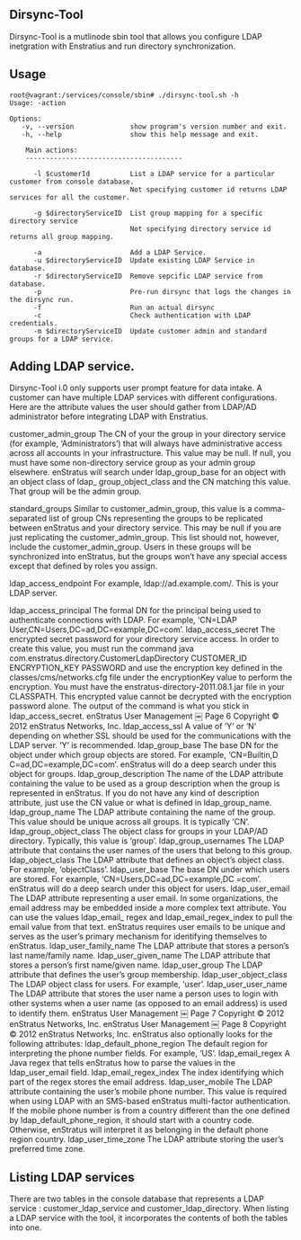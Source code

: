 ## Dirsync-Tool
Dirsync-Tool is a mutlinode sbin tool that allows you configure LDAP inetgration with Enstratius and run directory synchronization.

## Usage

```
root@vagrant:/services/console/sbin# ./dirsync-tool.sh -h
Usage: -action

Options:
   -v, --version              show program's version number and exit.
   -h, --help                 show this help message and exit.

    Main actions:
    ---------------------------------------

      -l $customerId          List a LDAP service for a particular customer from console database.
                              Not specifying customer id returns LDAP services for all the customer.

      -g $directoryServiceID  List group mapping for a specific directory service
                              Not specifying directory service id returns all group mapping.

      -a                      Add a LDAP Service. 
      -u $directoryServiceID  Update existing LDAP Service in database. 
      -r $directoryServiceID  Remove sepcific LDAP service from database. 
      -p                      Pre-run dirsync that logs the changes in the dirsync run. 
      -f                      Run an actual dirsync
      -c                      Check authentication with LDAP credentials.
      -m $directoryServiceID  Update customer admin and standard groups for a LDAP service.

```

## Adding LDAP service.
Dirsync-Tool i.0 only supports user prompt feature for data intake. A customer can have multiple LDAP services with different configurations. Here are the attribute values the user should gather from LDAP/AD administrator before integrating LDAP with Enstratius.

customer_admin_group
The CN of your the group in your directory service (for example, ‘Administrators’) that will always have administrative access across all accounts in your infrastructure. This value may be null. If null, you must have some non-directory service group as your admin group elsewhere. enStratus will search under ldap_group_base for an object with an object class of ldap_ group_object_class and the CN matching this value. That group will be the admin group.

standard_groups
Similar to customer_admin_group, this value is a comma-separated list of group CNs representing the groups to be replicated between enStratus and your directory service. This may be null if you are just replicating the customer_admin_group. This list should not, however, include the customer_admin_group. Users in these groups will be synchronized into enStratus, but the groups won’t have any special access except that defined by roles you assign.

ldap_access_endpoint
For example, ldap://ad.example.com/. This is your LDAP server.

ldap_access_principal
The formal DN for the principal being used to authenticate connections with LDAP. For example, ‘CN=LDAP User,CN=Users,DC=ad,DC=example,DC=com’.
ldap_access_secret
The encrypted secret password for your directory service access. In order to create this
value, you must run the command java com.enstratus.directory.CustomerLdapDirectory CUSTOMER_ID ENCRYPTION_KEY PASSWORD and use the encryption key defined in the classes/cms/networks.cfg file under the encryptionKey value to perform the encryption. You must have the enstratus-directory-2011.08.1.jar file in your CLASSPATH. This encrypted value cannot be decrypted with the encryption password alone. The output of the command is what you stick in ldap_access_secret.
enStratus User Management ￼ Page 6
Copyright © 2012 enStratus Networks, Inc.
ldap_access_ssl
A value of ‘Y’ or ‘N’ depending on whether SSL should be used for the communications with the LDAP server. ‘Y’ is recommended.
ldap_group_base
The base DN for the object under which group objects are stored. For example, ‘CN=Builtin,D C=ad,DC=example,DC=com’. enStratus will do a deep search under this object for groups.
ldap_group_description
The name of the LDAP attribute containing the value to be used as a group description when the group is represented in enStratus. If you do not have any kind of description attribute, just use the CN value or what is defined in ldap_group_name.
ldap_group_name
The LDAP attribute containing the name of the group. This value should be unique across all groups. It is typically ‘CN’.
ldap_group_object_class
The object class for groups in your LDAP/AD directory. Typically, this value is ‘group’.
ldap_group_usernames
The LDAP attribute that contains the user names of the users that belong to this group.
ldap_object_class
The LDAP attribute that defines an object’s object class. For example, ‘objectClass’.
ldap_user_base
The base DN under which users are stored. For example, ‘CN=Users,DC=ad,DC=example,DC =com’. enStratus will do a deep search under this object for users.
ldap_user_email
The LDAP attribute representing a user email. In some organizations, the email address may be embedded inside a more complex text attribute. You can use the values ldap_email_ regex and ldap_email_regex_index to pull the email value from that text. enStratus requires user emails to be unique and serves as the user’s primary mechanism for identifying themselves to enStratus.
ldap_user_family_name
The LDAP attribute that stores a person’s last name/family name.
ldap_user_given_name
The LDAP attribute that stores a person’s first name/given name.
ldap_user_group
The LDAP attribute that defines the user’s group membership.
ldap_user_object_class
The LDAP object class for users. For example, ‘user’.
ldap_user_user_name
The LDAP attribute that stores the user name a person uses to login with other systems when a user name (as opposed to an email address) is used to identify them.
enStratus User Management ￼ Page 7
Copyright © 2012 enStratus Networks, Inc.
enStratus User Management ￼ Page 8
Copyright © 2012 enStratus Networks, Inc.
enStratus also optionally looks for the following attributes:
ldap_default_phone_region
The default region for interpreting the phone number fields. For example, ‘US’.
ldap_email_regex
A Java regex that tells enStratus how to parse the values in the ldap_user_email field.
ldap_email_regex_index
The index identifying which part of the regex stores the email address.
ldap_user_mobile
The LDAP attribute containing the user’s mobile phone number. This value is required when using LDAP with an SMS-based enStratus multi-factor authentication. If the mobile phone number is from a country different than the one defined by ldap_default_phone_region, it should start with a country code. Otherwise, enStratus will interpret it as belonging in the default phone region country.
ldap_user_time_zone
The LDAP attribute storing the user’s preferred time zone.

## Listing LDAP services

There are two tables in the console database that represents a LDAP service : customer_ldap_service and customer_ldap_directory. When listing a LDAP service with the tool, it incorporates the contents of both the tables into one. 
